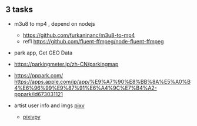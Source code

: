 ## 3 tasks



* m3u8 to mp4 , depend on nodejs
  * https://github.com/furkaninanc/m3u8-to-mp4
  * ref1 https://github.com/fluent-ffmpeg/node-fluent-ffmpeg
  
 * park app, Get GEO Data
  * https://parkingmeter.jp/zh-CN/parkingmap
  * https://pppark.com/ https://apps.apple.com/jp/app/%E9%A7%90%E8%BB%8A%E5%A0%B4%E6%96%99%E9%87%91%E6%A4%9C%E7%B4%A2-pppark/id673031121
  
* artist user info and imgs [pixv](  https://www.pixiv.net/)
  * [pixivpy](https://github.com/upbit/pixivpy)
